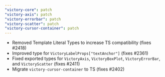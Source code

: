 ```yaml
---
"victory-core": patch
"victory-axis": patch
"victory-errorbar": patch
"victory-scatter": patch
"victory-cursor-container": patch
---
```


- Removed Template Literal Types to increase TS compatibility (fixes #2418)
- Improved type for `VictoryLabelProps["textAnchor"]` (fixes #2361)
- Fixed exported types for `VictoryAxis`, `VictoryBoxPlot`, `VictoryErrorBar`, and `VictoryScatter` (fixes #2411)
- Migrate `victory-cursor-container` to TS (fixes #2402)
